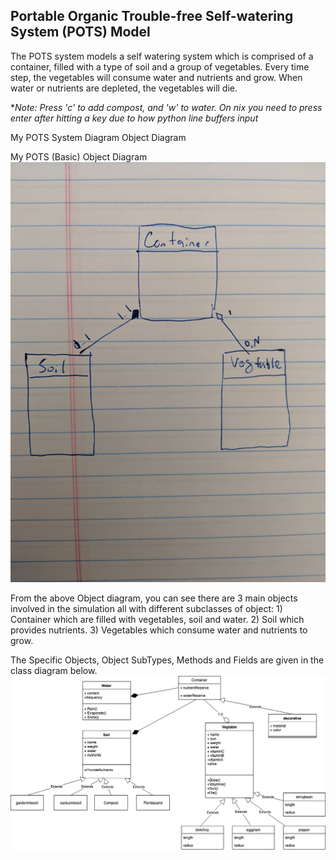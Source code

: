 ## **P**ortable **O**rganic **T**rouble-free **S**elf-watering System (**POTS**) Model

The POTS system models a self watering system which is comprised of a container, filled with a type of soil and a group of vegetables.  Every time step, the vegetables will consume water and nutrients and grow.  When water or nutrients are depleted, the vegetables will die. 

**Note: Press 'c' to add compost, and 'w' to water.  On *nix you need to press enter after hitting a key due to how python line buffers input**

My POTS System Diagram Object Diagram

My POTS (Basic) Object Diagram
![POTS system](../../images/pots_basic_object.jpg)

From the above Object diagram, you can see there are 3 main objects involved in the simulation all with different subclasses of object:  1) Container which are filled with vegetables, soil and water.  2)  Soil which provides nutrients. 3) Vegetables which consume water and nutrients to grow. 

The Specific Objects, Object SubTypes, Methods and Fields are given in the class diagram below. 
![POTS system](../../images/Homework1Pots.png)

